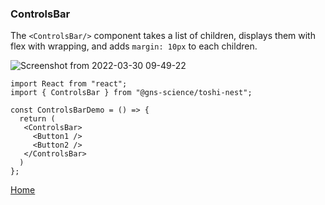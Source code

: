 ### ControlsBar

The `<ControlsBar/>` component takes a list of children, displays them with flex with wrapping, and adds `margin: 10px` to each children.

![Screenshot from 2022-03-30 09-49-22](https://user-images.githubusercontent.com/52944295/160704626-72f83c9e-02af-4758-baf4-dae0788e1aca.png)

```
import React from "react";
import { ControlsBar } from "@gns-science/toshi-nest";

const ControlsBarDemo = () => {
  return (
   <ControlsBar>
     <Button1 />
     <Button2 />
   </ControlsBar>
  )
};
```

[Home](../../README.md)
